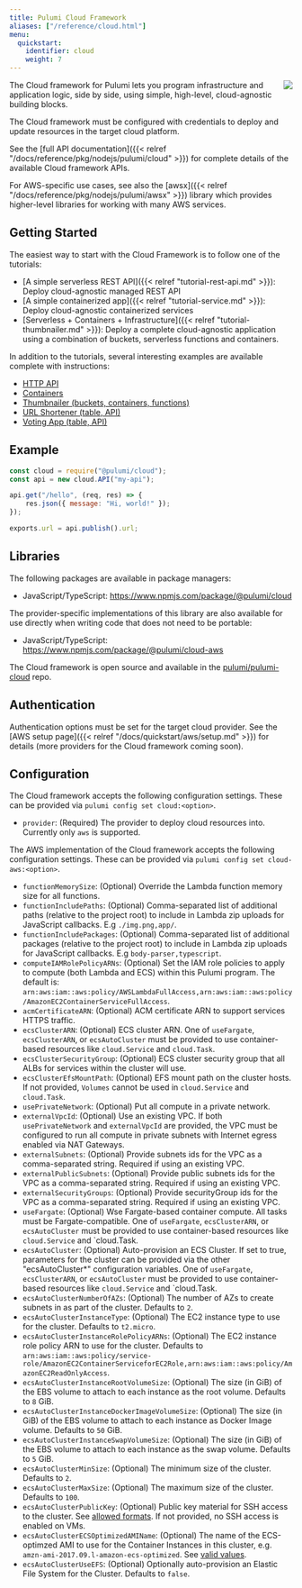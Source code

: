 ```yaml
---
title: Pulumi Cloud Framework
aliases: ["/reference/cloud.html"]
menu:
  quickstart:
    identifier: cloud
    weight: 7
---
```


<img src="/images/quickstart/cloudfx-purple.png" align="right">

The Cloud framework for Pulumi lets you program infrastructure and application logic, side by side, using simple, high-level, cloud-agnostic building blocks.

The Cloud framework must be configured with credentials to deploy and update resources in the target cloud platform.

See the [full API documentation]({{< relref "/docs/reference/pkg/nodejs/pulumi/cloud" >}}) for complete details of the available Cloud framework APIs.

For AWS-specific use cases, see also the [awsx]({{< relref "/docs/reference/pkg/nodejs/pulumi/awsx" >}}) library which provides higher-level libraries for working with many AWS services.

## Getting Started

The easiest way to start with the Cloud Framework is to follow one of the tutorials:

* [A simple serverless REST API]({{< relref "tutorial-rest-api.md" >}}): Deploy cloud-agnostic managed REST API
* [A simple containerized app]({{< relref "tutorial-service.md" >}}): Deploy cloud-agnostic containerized services
* [Serverless + Containers + Infrastructure]({{< relref "tutorial-thumbnailer.md" >}}): Deploy a complete cloud-agnostic application using a combination of buckets, serverless functions and containers.

In addition to the tutorials, several interesting examples are available complete with instructions:

* [HTTP API](https://github.com/pulumi/examples/tree/master/cloud-js-api)
* [Containers](https://github.com/pulumi/examples/tree/master/cloud-js-containers)
* [Thumbnailer (buckets, containers, functions)](https://github.com/pulumi/examples/tree/master/cloud-js-thumbnailer)
* [URL Shortener (table, API)](https://github.com/pulumi/examples/tree/master/cloud-ts-url-shortener)
* [Voting App (table, API)](https://github.com/pulumi/examples/tree/master/cloud-ts-voting-app)

## Example

```javascript
const cloud = require("@pulumi/cloud");
const api = new cloud.API("my-api");

api.get("/hello", (req, res) => {
    res.json({ message: "Hi, world!" });
});

exports.url = api.publish().url;
```

## Libraries

The following packages are available in package managers:
* JavaScript/TypeScript: https://www.npmjs.com/package/@pulumi/cloud

The provider-specific implementations of this library are also available for use directly when writing code that does not need to be portable:
* JavaScript/TypeScript: https://www.npmjs.com/package/@pulumi/cloud-aws

The Cloud framework is open source and available in the [pulumi/pulumi-cloud](https://github.com/pulumi/pulumi-cloud) repo.

## Authentication

Authentication options must be set for the target cloud provider. See the [AWS setup page]({{< relref "/docs/quickstart/aws/setup.md" >}}) for details (more providers for the Cloud framework coming soon).

## Configuration

The Cloud framework accepts the following configuration settings.  These can be provided via `pulumi config set cloud:<option>`.

* `provider`: (Required) The provider to deploy cloud resources into. Currently only `aws` is supported.

The AWS implementation of the Cloud framework accepts the following configuration settings.  These can be provided via `pulumi config set cloud-aws:<option>`.

* `functionMemorySize`: (Optional) Override the Lambda function memory size for all functions.
* `functionIncludePaths`: (Optional) Comma-separated list of additional paths (relative to the project root) to include in Lambda zip uploads for JavaScript callbacks.  E.g `./img.png,app/`.
* `functionIncludePackages`: (Optional) Comma-separated list of additional packages (relative to the project root) to include in Lambda zip uploads for JavaScript callbacks.  E.g `body-parser,typescript`.
* `computeIAMRolePolicyARNs`: (Optional) Set the IAM role policies to apply to compute (both Lambda and ECS) within this Pulumi program. The default is: `arn:aws:iam::aws:policy/AWSLambdaFullAccess,arn:aws:iam::aws:policy/AmazonEC2ContainerServiceFullAccess`.
* `acmCertificateARN`: (Optional) ACM certificate ARN to support services HTTPS traffic.
* `ecsClusterARN`: (Optional) ECS cluster ARN. One of `useFargate`, `ecsClusterARN`, or `ecsAutoCluster` must be provided to use container-based resources like `cloud.Service` and `cloud.Task`.
* `ecsClusterSecurityGroup`: (Optional) ECS cluster security group that all ALBs for services within the cluster will use.
* `ecsClusterEfsMountPath`: (Optional) EFS mount path on the cluster hosts.  If not provided, `Volumes` cannot be used in `cloud.Service` and `cloud.Task`.
* `usePrivateNetwork`: (Optional) Put all compute in a private network.
* `externalVpcId`: (Optional) Use an existing VPC.  If both `usePrivateNetwork` and `externalVpcId` are provided, the VPC must be configured to run all compute in private subnets with Internet egress enabled via NAT Gateways.
* `externalSubnets`: (Optional) Provide subnets ids for the VPC as a comma-separated string.  Required if using an existing VPC.
* `externalPublicSubnets`: (Optional) Provide public subnets ids for the VPC as a comma-separated string.  Required if using an existing VPC.
* `externalSecurityGroups`: (Optional) Provide securityGroup ids for the VPC as a comma-separated string.  Required if using an existing VPC.
* `useFargate`: (Optional) Wse Fargate-based container compute. All tasks must be Fargate-compatible. One of `useFargate`, `ecsClusterARN`, or `ecsAutoCluster` must be provided to use container-based resources like `cloud.Service` and `cloud.Task.
* `ecsAutoCluster`: (Optional) Auto-provision an ECS Cluster.  If set to true, parameters for the cluster can be provided via the other "ecsAutoCluster*" configuration variables. One of `useFargate`, `ecsClusterARN`, or `ecsAutoCluster` must be provided to use container-based resources like `cloud.Service` and `cloud.Task.
* `ecsAutoClusterNumberOfAZs`: (Optional) The number of AZs to create subnets in as part of the cluster.  Defaults to `2`.
* `ecsAutoClusterInstanceType`: (Optional) The EC2 instance type to use for the cluster.  Defaults to `t2.micro`.
* `ecsAutoClusterInstanceRolePolicyARNs`: (Optional) The EC2 instance role policy ARN to use for the cluster.  Defaults to `arn:aws:iam::aws:policy/service-role/AmazonEC2ContainerServiceforEC2Role,arn:aws:iam::aws:policy/AmazonEC2ReadOnlyAccess`.
* `ecsAutoClusterInstanceRootVolumeSize`: (Optional) The size (in GiB) of the EBS volume to attach to each instance as the root volume.  Defaults to `8` GiB.
* `ecsAutoClusterInstanceDockerImageVolumeSize`: (Optional) The size (in GiB) of the EBS volume to attach to each instance as Docker Image volume.  Defaults to `50` GiB.
* `ecsAutoClusterInstanceSwapVolumeSize`: (Optional) The size (in GiB) of the EBS volume to attach to each instance as the swap volume.  Defaults to `5` GiB.
* `ecsAutoClusterMinSize`: (Optional) The minimum size of the cluster. Defaults to `2`.
* `ecsAutoClusterMaxSize`: (Optional) The maximum size of the cluster. Defaults to `100`.
* `ecsAutoClusterPublicKey`: (Optional) Public key material for SSH access to the cluster. See [allowed formats](https://docs.aws.amazon.com/AWSEC2/latest/UserGuide/ec2-key-pairs.html). If not provided, no SSH access is enabled on VMs.
* `ecsAutoClusterECSOptimizedAMIName`: (Optional) The name of the ECS-optimzed AMI to use for the Container Instances in this cluster, e.g. `amzn-ami-2017.09.l-amazon-ecs-optimized`. See [valid values](http://docs.aws.amazon.com/AmazonECS/latest/developerguide/ecs-optimized_AMI.html).
* `ecsAutoClusterUseEFS`: (Optional) Optionally auto-provision an Elastic File System for the Cluster.  Defaults to `false`.
